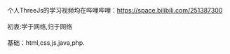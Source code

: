 个人ThreeJs的学习视频均在哔哩哔哩：https://space.bilibili.com/251387300
<br><br>初衷:学于网络,归于网络
<br><br>基础：html,css,js,java,php. 
